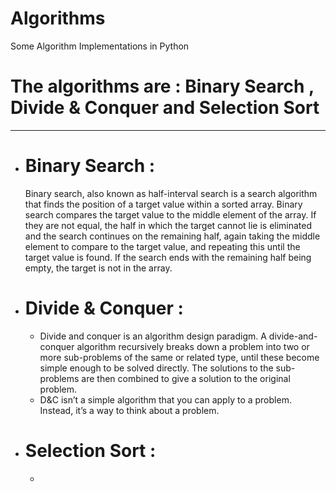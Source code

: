 # Algorithms  
Some Algorithm Implementations in Python 

# The algorithms are : Binary Search , Divide & Conquer and Selection Sort
---------------------------------------------------------------------------------
   - # Binary Search :
        Binary search, also known as half-interval search is a search algorithm that finds the position of a target value within a sorted array. Binary search compares the target value to the middle element of the array. If they are not equal, the half in which the target cannot lie is eliminated and the search continues on the remaining half, again taking the middle element to compare to the target value, and repeating this until the target value is found. If the search ends with the remaining half being empty, the target is not in the array.
   
   - # Divide & Conquer :
        - Divide and conquer is an algorithm design paradigm. A divide-and-conquer algorithm recursively breaks down a problem into two or more sub-problems of the same or related type, until these become simple enough to be solved directly. The solutions to the sub-problems are then combined to give a solution to the original problem.
        - D&C isn’t a simple algorithm that you can apply to a problem. Instead, it’s a way to think about a problem.
      
   - # Selection Sort :
        - 

